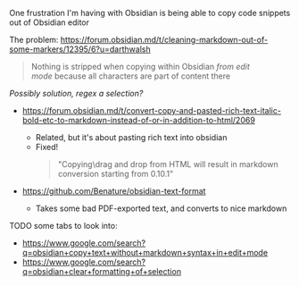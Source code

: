 One frustration I'm having with Obsidian is being able to copy code snippets out of Obsidian editor 

The problem: https://forum.obsidian.md/t/cleaning-markdown-out-of-some-markers/12395/6?u=darthwalsh
>Nothing is stripped when copying within Obsidian _from edit mode_ because all characters are part of content there

*Possibly solution, regex a selection?*

- https://forum.obsidian.md/t/convert-copy-and-pasted-rich-text-italic-bold-etc-to-markdown-instead-of-or-in-addition-to-html/2069
	- Related, but it's about pasting rich text into obsidian
	- Fixed! 
		>"Copying\\drag and drop from HTML will result in markdown conversion starting from 0.10.1"

- https://github.com/Benature/obsidian-text-format
	- Takes some bad PDF-exported text, and converts to nice markdown

TODO some tabs to look into:
- https://www.google.com/search?q=obsidian+copy+text+without+markdown+syntax+in+edit+mode
- https://www.google.com/search?q=obsidian+clear+formatting+of+selection
